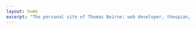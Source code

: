 ```yaml
---
layout: home
excerpt: "The personal site of Thomas Beirne: web developer, thespian, reader of books, board game enthusiast."
---
```


